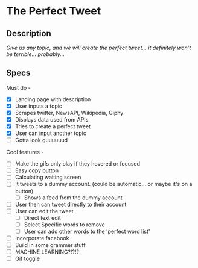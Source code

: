 # The Perfect Tweet

## Description

_Give us any topic, and we will create the perfect tweet... it definitely won't be terrible... probably..._

## Specs

Must do -

- [x] Landing page with description
- [x] User inputs a topic
- [x] Scrapes twitter, NewsAPI, Wikipedia, Giphy
- [x] Displays data used from APIs
- [x] Tries to create a perfect tweet
- [x] User can input another topic
- [ ] Gotta look guuuuuud

Cool features -

- [ ] Make the gifs only play if   they hovered or focused
- [ ] Easy copy button
- [ ] Calculating waiting screen
- [ ] It tweets to a dummy account. (could be automatic... or maybe it's on a button)
  - [ ] Shows a feed from the dummy account
- [ ] User then can tweet directly to their account
- [ ] User can edit the tweet
  - [ ] Direct text edit
  - [ ] Select Specific words to remove
  - [ ] User can add other words to the 'perfect word list'
- [ ] Incorporate facebook
- [ ] Build in some grammer stuff
- [ ] MACHINE LEARNING?!?!?
- [ ] Gif toggle
